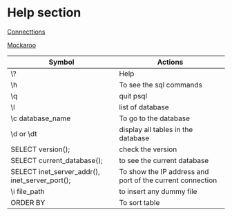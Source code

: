 # Help section

[Connecttions](https://www.postgresqltutorial.com/postgresql-getting-started/connect-to-postgresql-database/)

[Mockaroo](https://www.mockaroo.com/)

| Symbol                                         | Actions                                                   |
| ---------------------------------------------- | --------------------------------------------------------- |
| \\?                                            | Help                                                      |
| \\h                                            | To see the sql commands                                   |
| \\q                                            | quit psql                                                 |
| \\l                                            | list of database                                          |
| \\c database_name                              | To go to the database                                     |
| \\d or \\dt                                    | display all tables in the database                        |
| SELECT version();                              | check the version                                         |
| SELECT current_database();                     | to see the current database                               |
| SELECT inet_server_addr(), inet_server_port(); | To show the IP address and port of the current connection |
| \\i file_path                                  | to insert any dummy file                                  |
| ORDER BY                                       | To sort table                                             |

&nbsp;

&nbsp;

